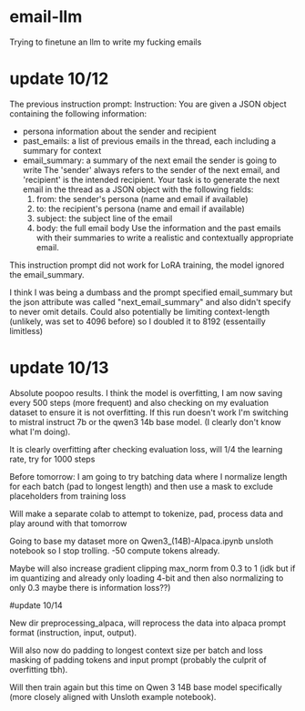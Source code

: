 # email-llm
Trying to finetune an llm to write my fucking emails


# update 10/12

The previous instruction prompt:
Instruction: You are given a JSON object containing the following information: 
- persona information about the sender and recipient 
- past_emails: a list of previous emails in the thread, each including a summary for context 
- email_summary: a summary of the next email the sender is going to write 
The 'sender' always refers to the sender of the next email, and 'recipient' is the intended recipient. Your task is to generate the next email in the thread as a JSON object with the following fields: 
    1. from: the sender's persona (name and email if available) 
    2. to: the recipient's persona (name and email if available) 
    3. subject: the subject line of the email 
    4. body: the full email body 
Use the information and the past emails with their summaries to write a realistic and contextually appropriate email.

This instruction prompt did not work for LoRA training, the model ignored the email_summary.

I think I was being a dumbass and the prompt specified email_summary but the json attribute was called "next_email_summary" and also didn't specify to never omit details. Could also potentially be limiting context-length (unlikely, was set to 4096 before) so I doubled it to 8192 (essentailly limitless)

# update 10/13

Absolute poopoo results. I think the model is overfitting, I am now saving every 500 steps (more frequent) and also checking on my evaluation dataset to ensure it is not overfitting. If this run doesn't work I'm switching to mistral instruct 7b or the qwen3 14b base model. (I clearly don't know what I'm doing).

It is clearly overfitting after checking evaluation loss, will 1/4 the learning rate, try for 1000 steps

Before tomorrow: I am going to try batching data where I normalize length for each batch (pad to longest length) and then use a mask to exclude placeholders from training loss

Will make a separate colab to attempt to tokenize, pad, process data and play around with that tomorrow

Going to base my dataset more on Qwen3_(14B)-Alpaca.ipynb unsloth notebook so I stop trolling. -50 compute tokens already.

Maybe will also increase gradient clipping max_norm from 0.3 to 1 (idk but if im quantizing and already only loading 4-bit and then also normalizing to only 0.3 maybe there is information loss??)

#update 10/14

New dir preprocessing_alpaca, will reprocess the data into alpaca prompt format (instruction, input, output). 

Will also now do padding to longest context size per batch and loss masking of padding tokens and input prompt (probably the culprit of overfitting tbh). 

Will then train again but this time on Qwen 3 14B base model specifically (more closely aligned with Unsloth example notebook).